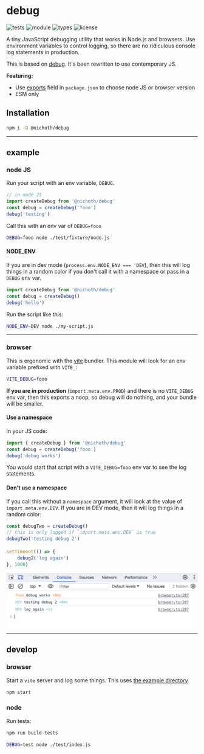# debug
![tests](https://github.com/nichoth/debug/actions/workflows/nodejs.yml/badge.svg)
![module](https://img.shields.io/badge/module-ESM-blue)
![types](https://img.shields.io/npm/types/@nichoth/debug)
![license](https://img.shields.io/badge/license-MIT-brightgreen)

A tiny JavaScript debugging utility that works in Node.js and browsers. Use environment variables to control logging, so there are no ridiculous console log statements in production.

This is based on [debug](https://github.com/debug-js/debug). It's been rewritten to use contemporary JS.

**Featuring:**
* Use [exports](https://github.com/nichoth/debug/blob/main/package.json#L31) field in `package.json` to choose node JS or browser version
* ESM only

## Installation

```sh
npm i -D @nichoth/debug
```

------------------------------------------------------------------

## example

### node JS
Run your script with an env variable, `DEBUG`.

```js
// in node JS
import createDebug from '@nichoth/debug'
const debug = createDebug('fooo')
debug('testing')
```

Call this with an env var of `DEBUG=fooo`
```bash
DEBUG=fooo node ./test/fixture/node.js
```

#### NODE_ENV
If you are in dev mode (`process.env.NODE_ENV === 'DEV`), then this will log things in a random color if you don't call it with a namespace or pass in a `DEBUG` env var.

```js
import createDebug from '@nichoth/debug'
const debug = createDebug()
debug('hello')
```

Run the script like this:
```sh
NODE_ENV=DEV node ./my-script.js
```

------------------------------------------------------

### browser
This is ergonomic with the [vite](https://vitejs.dev/) bundler. This module will look for an env variable prefixed with `VITE_`:
```sh
VITE_DEBUG=fooo
```

**If you are in production** (`import.meta.env.PROD`) and there is no `VITE_DEBUG` env var, then this exports a noop, so debug will do nothing, and your bundle will be smaller.

#### Use a namespace
In your JS code:
```js
import { createDebug } from '@nichoth/debug'
const debug = createDebug('fooo')
debug('debug works')
```

You would start that script with a `VITE_DEBUG=fooo` env var to see the log statements.

#### Don't use a namespace
If you call this without a `namespace` argument, it will look at the value of `import.meta.env.DEV`. If you are in DEV mode, then it will log things in a random color:

```js
const debugTwo = createDebug()
// this is only logged if `import.meta.env.DEV` is true
debugTwo('testing debug 2')

setTimeout(() => {
    debug2('log again')
}, 1000)
```

![Screenshot of `debug` in a browser](screenshot2.png)

-------------------------------------------------------------------

## develop

### browser
Start a `vite` server and log some things. This uses [the example directory](./example/).

```sh
npm start
```

### node
Run tests:

```sh
npm run build-tests
```

```sh
DEBUG=test node ./test/index.js
```

